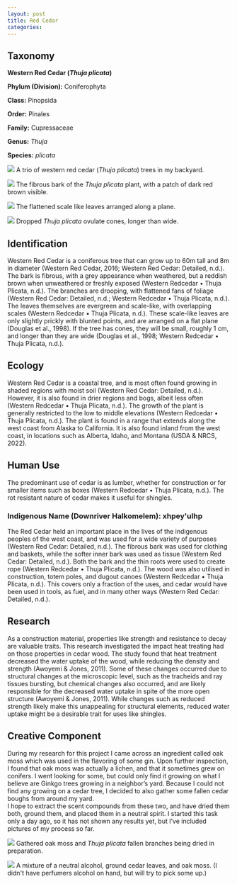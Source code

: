 ```yaml
---
layout: post
title: Red Cedar
categories: 
---
```


## Taxonomy

**Western Red Cedar (_Thuja plicata_)**

**Phylum (Division):** Coniferophyta

**Class:** Pinopsida

**Order:** Pinales

**Family:** Cupressaceae

**Genus:** _Thuja_

**Species:** _plicata_


![](/images/IMG_20220321_140942.jpg)
A trio of western red cedar (_Thuja plicata_) trees in my backyard.


![](/images/IMG_20220321_140758.jpg)
The fibrous bark of the _Thuja plicata_ plant, with a patch of dark red brown visible.


![](/images/IMG_20220321_140833.jpg)
The flattened scale like leaves arranged along a plane.


![](/images/IMG_20220321_142007.jpg)
Dropped _Thuja plicata_ ovulate cones, longer than wide.


## Identification
Western Red Cedar is a coniferous tree that can grow up to 60m tall and 8m in diameter (Western Red Cedar, 2016; Western Red Cedar: Detailed, n.d.). The bark is fibrous, with a grey appearance when weathered, but a reddish brown when unweathered or freshly exposed (Western Redcedar • Thuja Plicata, n.d.). The branches are drooping, with flattened fans of foliage (Western Red Cedar: Detailed, n.d.; Western Redcedar • Thuja Plicata, n.d.). The leaves themselves are evergreen and scale-like, with overlapping scales (Western Redcedar • Thuja Plicata, n.d.). These scale-like leaves are only slightly prickly with blunted points, and are arranged on a flat plane (Douglas et al., 1998). If the tree has cones, they will be small, roughly 1 cm, and longer than they are wide (Douglas et al., 1998; Western Redcedar • Thuja Plicata, n.d.).

## Ecology
Western Red Cedar is a coastal tree, and is most often found growing in shaded regions with moist soil (Western Red Cedar: Detailed, n.d.). However, it is also found in drier regions and bogs, albeit less often (Western Redcedar • Thuja Plicata, n.d.). The growth of the plant is generally restricted to the low to middle elevations (Western Redcedar • Thuja Plicata, n.d.). The plant is found in a range that extends along the west coast from Alaska to California. It is also found inland from the west coast, in locations such as Alberta, Idaho, and Montana (USDA & NRCS, 2022).

## Human Use
The predominant use of cedar is as lumber, whether for construction or for smaller items such as boxes (Western Redcedar • Thuja Plicata, n.d.). The rot resistant nature of cedar makes it useful for shingles.
### Indigenous Name (Downriver Halkomelem): xhpey'ulhp
The Red Cedar held an important place in the lives of the indigenous peoples of the west coast, and was used for a wide variety of purposes (Western Red Cedar: Detailed, n.d.). The fibrous bark was used for clothing and baskets, while the softer inner bark was used as tissue (Western Red Cedar: Detailed, n.d.). Both the bark and the thin roots were used to create rope (Western Redcedar • Thuja Plicata, n.d.). The wood was also utilised in construction, totem poles, and dugout canoes (Western Redcedar • Thuja Plicata, n.d.). This covers only a fraction of the uses, and cedar would have been used in tools, as fuel, and in many other ways (Western Red Cedar: Detailed, n.d.).

## Research
As a construction material, properties like strength and resistance to decay are valuable traits. This research investigated the impact heat treating had on those properties in cedar wood. The study found that heat treatment decreased the water uptake of the wood, while reducing the density and strength (Awoyemi & Jones, 2011). Some of these changes occurred due to structural changes at the microscopic level, such as the tracheids and ray tissues bursting, but chemical changes also occurred, and are likely responsible for the decreased water uptake in spite of the more open structure (Awoyemi & Jones, 2011). While changes such as reduced strength likely make this unappealing for structural elements, reduced water uptake might be a desirable trait for uses like shingles.

## Creative Component
During my research for this project I came across an ingredient called oak moss which was used in the flavoring of some gin. Upon further inspection, I found that oak moss was actually a lichen, and that it sometimes grew on conifers. I went looking for some, but could only find it growing on what I believe are Ginkgo trees growing in a neighbor’s yard. Because I could not find any growing on a cedar tree, I decided to also gather some fallen cedar boughs from around my yard.  
I hope to extract the scent compounds from these two, and have dried them both, ground them, and placed them in a neutral spirit. I started this task only a day ago, so it has not shown any results yet, but I’ve included pictures of my process so far.

![](/images/IMG_20220321_182344.jpg)
Gathered oak moss and _Thuja plicata_ fallen branches being dried in preparation.

![](/images/IMG_20220321_212312.jpg)
A mixture of a neutral alcohol, ground cedar leaves, and oak moss. (I didn't have perfumers alcohol on hand, but will try to pick some up.)

